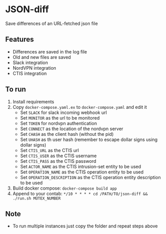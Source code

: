 # JSON-diff

Save differences of an URL-fetched json file

## Features

- Differences are saved in the log file
- Old and new files are saved
- Slack integration
- NordVPN integration
- CTIS integration

## To run

1. Install requirements 
2. Copy `docker-compose.yaml.ex` to `docker-compose.yaml` and edit it
	- Set `SLACK` for slack incoming webhook url
	- Set `MONITOR` as the url to be monitored
	- Set `TOKEN` for nordvpn authentication
	- Set `CONNECT` as the location of the nordvpn server
	- Set `CHASH` as the client hash (without the pid)
	- Set `UHASH` as th user hash (remember to escape dollar signs using dollar signs)
	- Set `CTIS_URL` as the CTIS url
	- Set `CTIS_USER` as the CTIS username
	- Set `CTIS_PASS` as the CTIS password
	- Set `ACTOR_NAME` as the CTIS intrusion-set entity to be used
	- Set `OPERATION_NAME` as the CTIS operation entity to be used
	- Set `OPERATION_DESCRIPTION` as the CTIS operation entity description to be used
3. Build docker compose: `docker-compose build app`
4. Append to your contab: `*/10 * * * * cd /PATH/TO/json-diff && ./run.sh MUTEX_NUMBER`

## Note

- To run multiple instances just copy the folder and repeat steps above
